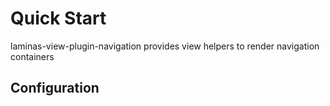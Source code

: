 # Quick Start

laminas-view-plugin-navigation provides view helpers to render navigation containers

## Configuration
